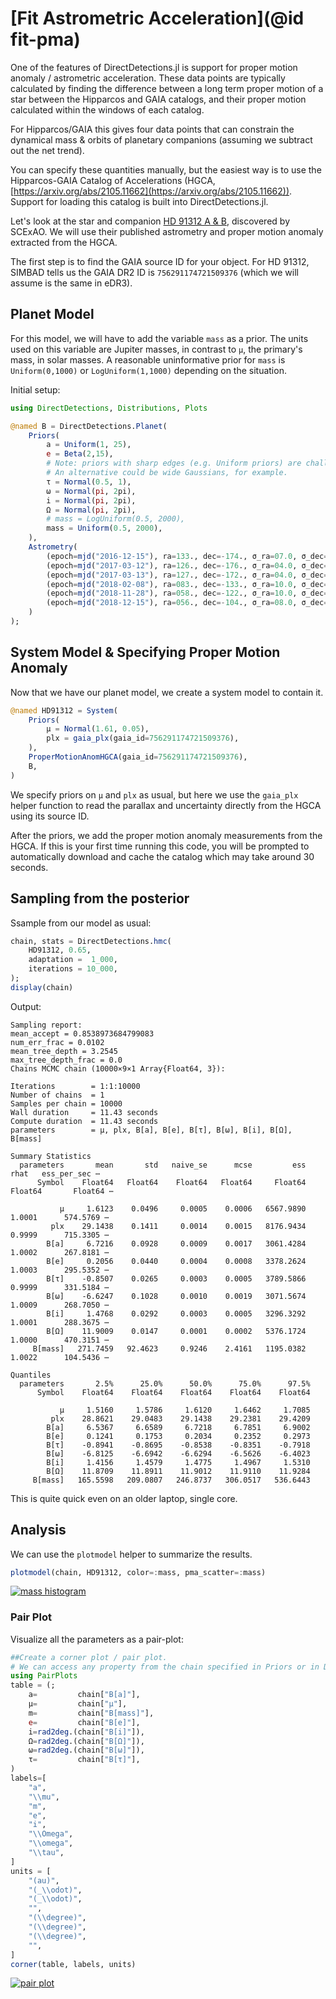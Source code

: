# [Fit Astrometric Acceleration](@id fit-pma)

One of the features of DirectDetections.jl is support for proper motion anomaly / astrometric acceleration.
These data points are typically calculated by finding the difference between a long term proper motion of a star between the Hipparcos and GAIA catalogs, and their proper motion calculated within the windows of each catalog.

For Hipparcos/GAIA this gives four data points that can constrain the dynamical mass & orbits of planetary companions (assuming we subtract out the net trend).

You can specify these quantities manually, but the easiest way is to use the Hipparcos-GAIA Catalog of Accelerations (HGCA, [https://arxiv.org/abs/2105.11662](https://arxiv.org/abs/2105.11662)). Support for loading this catalog is built into DirectDetections.jl.

Let's look at the star and companion [HD 91312 A & B](https://arxiv.org/abs/2109.12124), discovered by SCExAO. We will use their published astrometry and proper motion anomaly extracted from the HGCA.

The first step is to find the GAIA source ID for your object. For HD 91312, SIMBAD tells us the GAIA DR2 ID is `756291174721509376` (which we will assume is the same in eDR3).

## Planet Model
For this model, we will have to add the variable `mass` as a prior.
The units used on this variable are Jupiter masses, in contrast to `μ`, the primary's mass, in solar masses.  A reasonable uninformative prior for `mass` is `Uniform(0,1000)` or `LogUniform(1,1000)` depending on the situation.

Initial setup:
```julia
using DirectDetections, Distributions, Plots
```


```julia
@named B = DirectDetections.Planet(
    Priors(
        a = Uniform(1, 25),
        e = Beta(2,15),
        # Note: priors with sharp edges (e.g. Uniform priors) are challenging for HMC samplers.
        # An alternative could be wide Gaussians, for example.
        τ = Normal(0.5, 1),
        ω = Normal(pi, 2pi),
        i = Normal(pi, 2pi),
        Ω = Normal(pi, 2pi),
        # mass = LogUniform(0.5, 2000),
        mass = Uniform(0.5, 2000),
    ),
    Astrometry(
        (epoch=mjd("2016-12-15"), ra=133., dec=-174., σ_ra=07.0, σ_dec=07.),
        (epoch=mjd("2017-03-12"), ra=126., dec=-176., σ_ra=04.0, σ_dec=04.),
        (epoch=mjd("2017-03-13"), ra=127., dec=-172., σ_ra=04.0, σ_dec=04.),
        (epoch=mjd("2018-02-08"), ra=083., dec=-133., σ_ra=10.0, σ_dec=10.),
        (epoch=mjd("2018-11-28"), ra=058., dec=-122., σ_ra=10.0, σ_dec=20.),
        (epoch=mjd("2018-12-15"), ra=056., dec=-104., σ_ra=08.0, σ_dec=08.),
    )
);
```


## System Model & Specifying Proper Motion Anomaly
Now that we have our planet model, we create a system model to contain it.

```julia
@named HD91312 = System(
    Priors(
        μ = Normal(1.61, 0.05),
        plx = gaia_plx(gaia_id=756291174721509376),
    ),  
    ProperMotionAnomHGCA(gaia_id=756291174721509376),
    B,
)
```

We specify priors on `μ` and `plx` as usual, but here we use the `gaia_plx` helper function to read the parallax and uncertainty directly from the HGCA using its source ID.

After the priors, we add the proper motion anomaly measurements from the HGCA. If this is your first time running this code, you will be prompted to automatically download and cache the catalog which may take around 30 seconds.


## Sampling from the posterior
Ssample from our model as usual:

```julia
chain, stats = DirectDetections.hmc(
    HD91312, 0.65,
    adaptation =  1_000,
    iterations = 10_000,
);
display(chain)
```

Output:
```
Sampling report:
mean_accept = 0.8538973684799083
num_err_frac = 0.0102
mean_tree_depth = 3.2545
max_tree_depth_frac = 0.0
Chains MCMC chain (10000×9×1 Array{Float64, 3}):

Iterations        = 1:1:10000
Number of chains  = 1
Samples per chain = 10000
Wall duration     = 11.43 seconds
Compute duration  = 11.43 seconds
parameters        = μ, plx, B[a], B[e], B[τ], B[ω], B[i], B[Ω], B[mass]

Summary Statistics
  parameters       mean       std   naive_se      mcse         ess      rhat   ess_per_sec ⋯
      Symbol    Float64   Float64    Float64   Float64     Float64   Float64       Float64 ⋯

           μ     1.6123    0.0496     0.0005    0.0006   6567.9890    1.0001      574.5769 ⋯
         plx    29.1438    0.1411     0.0014    0.0015   8176.9434    0.9999      715.3305 ⋯
        B[a]     6.7216    0.0928     0.0009    0.0017   3061.4284    1.0002      267.8181 ⋯
        B[e]     0.2056    0.0440     0.0004    0.0008   3378.2624    1.0003      295.5352 ⋯
        B[τ]    -0.8507    0.0265     0.0003    0.0005   3789.5866    0.9999      331.5184 ⋯
        B[ω]    -6.6247    0.1028     0.0010    0.0019   3071.5674    1.0009      268.7050 ⋯
        B[i]     1.4768    0.0292     0.0003    0.0005   3296.3292    1.0001      288.3675 ⋯
        B[Ω]    11.9009    0.0147     0.0001    0.0002   5376.1724    1.0000      470.3151 ⋯
     B[mass]   271.7459   92.4623     0.9246    2.4161   1195.0382    1.0022      104.5436 ⋯

Quantiles
  parameters       2.5%      25.0%      50.0%      75.0%      97.5% 
      Symbol    Float64    Float64    Float64    Float64    Float64

           μ     1.5160     1.5786     1.6120     1.6462     1.7085
         plx    28.8621    29.0483    29.1438    29.2381    29.4209
        B[a]     6.5367     6.6589     6.7218     6.7851     6.9002
        B[e]     0.1241     0.1753     0.2034     0.2352     0.2973
        B[τ]    -0.8941    -0.8695    -0.8538    -0.8351    -0.7918
        B[ω]    -6.8125    -6.6942    -6.6294    -6.5626    -6.4023
        B[i]     1.4156     1.4579     1.4775     1.4967     1.5310
        B[Ω]    11.8709    11.8911    11.9012    11.9110    11.9284
     B[mass]   165.5598   209.0807   246.8737   306.0517   536.6443
```

This is quite quick even on an older laptop, single core.

## Analysis

We can use the `plotmodel` helper to summarize the results.


```julia
plotmodel(chain, HD91312, color=:mass, pma_scatter=:mass)
```
[![mass histogram](assets/pma-astrometry-posterior.png)](assets/pma-astrometry-posterior.svg)


### Pair Plot
Visualize all the parameters as a pair-plot:

```julia
##Create a corner plot / pair plot.
# We can access any property from the chain specified in Priors or in Deterministic.
using PairPlots
table = (;
    a=         chain["B[a]"],
    μ=         chain["μ"],
    m=         chain["B[mass]"],
    e=         chain["B[e]"],
    i=rad2deg.(chain["B[i]"]),
    Ω=rad2deg.(chain["B[Ω]"]),
    ω=rad2deg.(chain["B[ω]"]),
    τ=         chain["B[τ]"],
)
labels=[
    "a",
    "\\mu",
    "m",
    "e",
    "i",
    "\\Omega",
    "\\omega",
    "\\tau",
]
units = [
    "(au)",
    "(_\\odot)",
    "(_\\odot)",
    "",
    "(\\degree)",
    "(\\degree)",
    "(\\degree)",
    "",
]
corner(table, labels, units)
```
[![pair plot](assets/pma-astrometry-mass-corner.png)](assets/pma-astrometry-mass-corner.svg)
